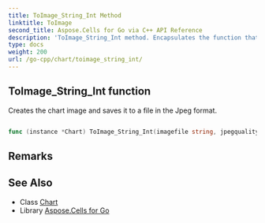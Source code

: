 ```yaml
---
title: ToImage_String_Int Method 
linktitle: ToImage
second_title: Aspose.Cells for Go via C++ API Reference
description: 'ToImage_String_Int method. Encapsulates the function that represents toimage in Go.'
type: docs
weight: 200
url: /go-cpp/chart/toimage_string_int/
---
```


## ToImage_String_Int function

Creates the chart image and saves it to a file in the Jpeg format.

```go

func (instance *Chart) ToImage_String_Int(imagefile string, jpegquality int32)  error

```

## Remarks


## See Also

* Class [Chart](../)
* Library [Aspose.Cells for Go](../../)

